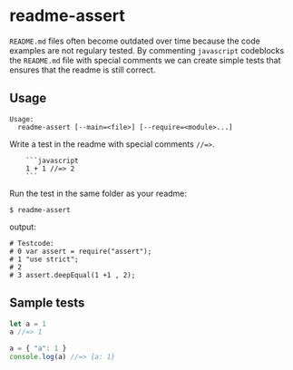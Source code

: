 # readme-assert

`README.md` files often become outdated over time because the code
examples are not regulary tested. By commenting `javascript`
codeblocks the `README.md` file with special comments we can create
simple tests that ensures that the readme is still correct.

## Usage

```
Usage:
  readme-assert [--main=<file>] [--require=<module>...]
```

Write a test in the readme with special comments `//=>`.

~~~~
    ```javascript
    1 + 1 //=> 2
    ```
~~~~

Run the test in the same folder as your readme:

```
$ readme-assert
```

output:

````
# Testcode:
# 0 var assert = require("assert");
# 1 "use strict";
# 2
# 3 assert.deepEqual(1 +1 , 2);
````

## Sample tests

```javascript
let a = 1
a //=> 1
```

```javascript
a = { "a": 1 }
console.log(a) //=> {a: 1}
```

